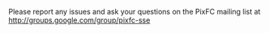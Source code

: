 Please report any issues and ask your questions on the PixFC mailing list at http://groups.google.com/group/pixfc-sse